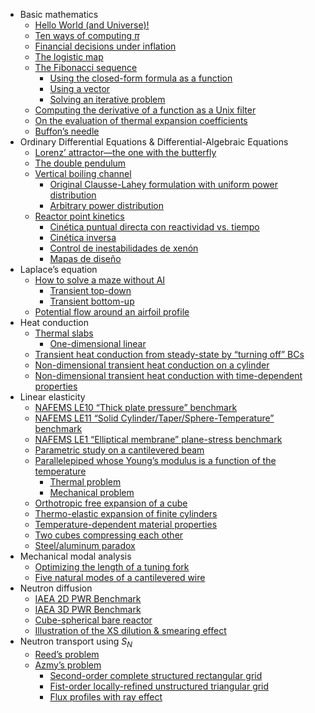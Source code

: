 - Basic mathematics
  - [Hello World (and Universe)!](https://seamplex.com/feenox/examples/basic.html#hello-world-and-universe)
  - [Ten ways of computing *π*](https://seamplex.com/feenox/examples/basic.html#ten-ways-of-computing-pi)
  - [Financial decisions under
  inflation](https://seamplex.com/feenox/examples/basic.html#financial-decisions-under-inflation)
  - [The logistic map](https://seamplex.com/feenox/examples/basic.html#the-logistic-map)
  - [The Fibonacci sequence](https://seamplex.com/feenox/examples/basic.html#the-fibonacci-sequence)
    - [Using the closed-form formula as a
    function](https://seamplex.com/feenox/examples/basic.html#using-the-closed-form-formula-as-a-function)
    - [Using a vector](https://seamplex.com/feenox/examples/basic.html#using-a-vector)
    - [Solving an iterative problem](https://seamplex.com/feenox/examples/basic.html#solving-an-iterative-problem)
  - [Computing the derivative of a function as a Unix
  filter](https://seamplex.com/feenox/examples/basic.html#computing-the-derivative-of-a-function-as-a-unix-filter)
  - [On the evaluation of thermal expansion
  coefficients](https://seamplex.com/feenox/examples/basic.html#on-the-evaluation-of-thermal-expansion-coefficients)
  - [Buffon’s needle](https://seamplex.com/feenox/examples/basic.html#buffons-needle)
- Ordinary Differential Equations & Differential-Algebraic Equations
  - [Lorenz’ attractor—the one with the
  butterfly](https://seamplex.com/feenox/examples/daes.html#lorenz-attractorthe-one-with-the-butterfly)
  - [The double pendulum](https://seamplex.com/feenox/examples/daes.html#the-double-pendulum)
  - [Vertical boiling channel](https://seamplex.com/feenox/examples/daes.html#vertical-boiling-channel)
    - [Original Clausse-Lahey formulation with uniform power
    distribution](https://seamplex.com/feenox/examples/daes.html#original-clausse-lahey-formulation-with-uniform-power-distribution)
    - [Arbitrary power distribution](https://seamplex.com/feenox/examples/daes.html#arbitrary-power-distribution)
  - [Reactor point kinetics](https://seamplex.com/feenox/examples/daes.html#reactor-point-kinetics)
    - [Cinética puntual directa con reactividad
    vs. tiempo](https://seamplex.com/feenox/examples/daes.html#cinética-puntual-directa-con-reactividad-vs.-tiempo)
    - [Cinética inversa](https://seamplex.com/feenox/examples/daes.html#cinética-inversa)
    - [Control de inestabilidades de
    xenón](https://seamplex.com/feenox/examples/daes.html#control-de-inestabilidades-de-xenón)
    - [Mapas de diseño](https://seamplex.com/feenox/examples/daes.html#mapas-de-diseño)
- Laplace’s equation
  - [How to solve a maze without AI](https://seamplex.com/feenox/examples/laplace.html#how-to-solve-a-maze-without-ai)
    - [Transient top-down](https://seamplex.com/feenox/examples/laplace.html#transient-top-down)
    - [Transient bottom-up](https://seamplex.com/feenox/examples/laplace.html#transient-bottom-up)
  - [Potential flow around an airfoil
  profile](https://seamplex.com/feenox/examples/laplace.html#potential-flow-around-an-airfoil-profile)
- Heat conduction
  - [Thermal slabs](https://seamplex.com/feenox/examples/thermal.html#thermal-slabs)
    - [One-dimensional linear](https://seamplex.com/feenox/examples/thermal.html#one-dimensional-linear)
  - [Transient heat conduction from steady-state by “turning off”
  BCs](https://seamplex.com/feenox/examples/thermal.html#transient-heat-conduction-from-steady-state-by-turning-off-bcs)
  - [Non-dimensional transient heat conduction on a
  cylinder](https://seamplex.com/feenox/examples/thermal.html#non-dimensional-transient-heat-conduction-on-a-cylinder)
  - [Non-dimensional transient heat conduction with time-dependent
  properties](https://seamplex.com/feenox/examples/thermal.html#non-dimensional-transient-heat-conduction-with-time-dependent-properties)
- Linear elasticity
  - [NAFEMS LE10 “Thick plate pressure”
  benchmark](https://seamplex.com/feenox/examples/mechanical.html#nafems-le10-thick-plate-pressure-benchmark)
  - [NAFEMS LE11 “Solid Cylinder/Taper/Sphere-Temperature”
  benchmark](https://seamplex.com/feenox/examples/mechanical.html#nafems-le11-solid-cylindertapersphere-temperature-benchmark)
  - [NAFEMS LE1 “Elliptical membrane” plane-stress
  benchmark](https://seamplex.com/feenox/examples/mechanical.html#nafems-le1-elliptical-membrane-plane-stress-benchmark)
  - [Parametric study on a cantilevered
  beam](https://seamplex.com/feenox/examples/mechanical.html#parametric-study-on-a-cantilevered-beam)
  - [Parallelepiped whose Young’s modulus is a function of the
  temperature](https://seamplex.com/feenox/examples/mechanical.html#parallelepiped-whose-youngs-modulus-is-a-function-of-the-temperature)
    - [Thermal problem](https://seamplex.com/feenox/examples/mechanical.html#thermal-problem)
    - [Mechanical problem](https://seamplex.com/feenox/examples/mechanical.html#mechanical-problem)
  - [Orthotropic free expansion of a
  cube](https://seamplex.com/feenox/examples/mechanical.html#orthotropic-free-expansion-of-a-cube)
  - [Thermo-elastic expansion of finite
  cylinders](https://seamplex.com/feenox/examples/mechanical.html#thermo-elastic-expansion-of-finite-cylinders)
  - [Temperature-dependent material
  properties](https://seamplex.com/feenox/examples/mechanical.html#temperature-dependent-material-properties)
  - [Two cubes compressing each other](https://seamplex.com/feenox/examples/mechanical.html#two-cubes-compressing-each-other)
  - [Steel/aluminum paradox](https://seamplex.com/feenox/examples/mechanical.html#steelaluminum-paradox)
- Mechanical modal analysis
  - [Optimizing the length of a tuning
  fork](https://seamplex.com/feenox/examples/modal.html#optimizing-the-length-of-a-tuning-fork)
  - [Five natural modes of a cantilevered
  wire](https://seamplex.com/feenox/examples/modal.html#five-natural-modes-of-a-cantilevered-wire)
- Neutron diffusion
  - [IAEA 2D PWR Benchmark](https://seamplex.com/feenox/examples/neutron_diffusion.html#iaea-2d-pwr-benchmark)
  - [IAEA 3D PWR Benchmark](https://seamplex.com/feenox/examples/neutron_diffusion.html#iaea-3d-pwr-benchmark)
  - [Cube-spherical bare reactor](https://seamplex.com/feenox/examples/neutron_diffusion.html#cube-spherical-bare-reactor)
  - [Illustration of the XS dilution & smearing
  effect](https://seamplex.com/feenox/examples/neutron_diffusion.html#illustration-of-the-xs-dilution-smearing-effect)
- Neutron transport using $S_N$
  - [Reed’s problem](https://seamplex.com/feenox/examples/neutron_sn.html#reeds-problem)
  - [Azmy’s problem](https://seamplex.com/feenox/examples/neutron_sn.html#azmys-problem)
    - [Second-order complete structured rectangular
    grid](https://seamplex.com/feenox/examples/neutron_sn.html#second-order-complete-structured-rectangular-grid)
    - [Fist-order locally-refined unstructured triangular
    grid](https://seamplex.com/feenox/examples/neutron_sn.html#fist-order-locally-refined-unstructured-triangular-grid)
    - [Flux profiles with ray effect](https://seamplex.com/feenox/examples/neutron_sn.html#flux-profiles-with-ray-effect)
